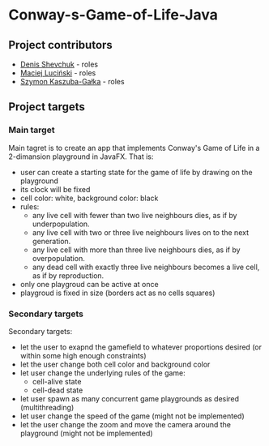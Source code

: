 # Conway-s-Game-of-Life-Java

## Project contributors

- [Denis Shevchuk](https://github.com/WashingtonD) - roles
- [Maciej Luciński](https://github.com/Vyvr) - roles
- [Szymon Kaszuba-Gałka](https://github.com/Szymonexis) - roles

## Project targets

### Main target

Main tagret is to create an app that implements Conway's Game of Life in a 2-dimansion playground in JavaFX. That is:
- user can create a starting state for the game of life by drawing on the playground
- its clock will be fixed
- cell color: white, background color: black
- rules:
  - any live cell with fewer than two live neighbours dies, as if by underpopulation.
  - any live cell with two or three live neighbours lives on to the next generation.
  - any live cell with more than three live neighbours dies, as if by overpopulation.
  - any dead cell with exactly three live neighbours becomes a live cell, as if by reproduction.
- only one playgroud can be active at once
- playgroud is fixed in size (borders act as no cells squares)

### Secondary targets

Secondary targets:
- let the user to exapnd the gamefield to whatever proportions desired (or within some high enough constraints)
- let the user change both cell color and background color
- let user change the underlying rules of the game:
  - cell-alive state
  - cell-dead state
- let user spawn as many concurrent game playgrounds as desired (multithreading)
- let user change the speed of the game (might not be implemented)
- let the user change the zoom and move the camera around the playground (might not be implemented)